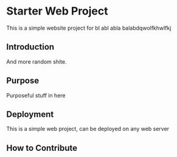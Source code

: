 # Starter Web Project

This is a simple website project for bl abl abla balabdqwolfkhwlfkj

## Introduction

And more random shite.

## Purpose

Purposeful stuff in here

## Deployment

This is a simple web project, can be deployed on any web server

## How to Contribute

